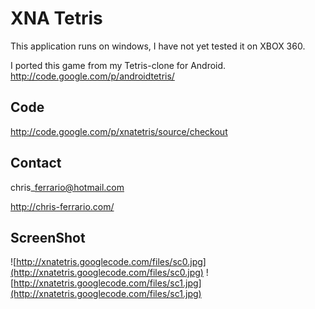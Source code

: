 # XNA Tetris #

This application runs on windows, I have not yet tested it on XBOX 360.

I ported this game from my Tetris-clone for Android.
http://code.google.com/p/androidtetris/

## Code ##

http://code.google.com/p/xnatetris/source/checkout

## Contact ##

chris\_ferrario@hotmail.com

http://chris-ferrario.com/

## ScreenShot ##
![http://xnatetris.googlecode.com/files/sc0.jpg](http://xnatetris.googlecode.com/files/sc0.jpg)
![http://xnatetris.googlecode.com/files/sc1.jpg](http://xnatetris.googlecode.com/files/sc1.jpg)